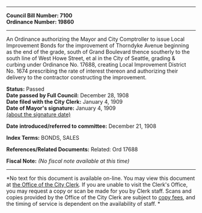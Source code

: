 * * * * *  
  
**Council Bill Number: [](#h0)[](#h2)7100**   
**Ordinance Number: 19860**  
  
* * * * *  
  
An Ordinance authorizing the Mayor and City Comptroller to issue Local Improvement Bonds for the improvement of Thorndyke Avenue beginning as the end of the grade, south of Grand Boulevard thence southerly to the south line of West Howe Street, et al in the City of Seattle, grading & curbing under Ordinance No. 17688, creating Local Improvement District No. 1674 prescribing the rate of interest thereon and authorizing their delivery to the contractor constructing the improvement.  
  
**Status:** Passed   
**Date passed by Full Council:** December 28, 1908   
**Date filed with the City Clerk:** January 4, 1909   
**Date of Mayor's signature:** January 4, 1909   
[(about the signature date)](/~public/approvaldate.htm)   
  
  
**Date introduced/referred to committee:** December 21, 1908   
  
**Index Terms:** BONDS, SALES  
  
**References/Related Documents:** Related: Ord 17688  
  
**Fiscal Note:** *(No fiscal note available at this time)*  
  
* * * * *  
  
*No text for this document is available on-line. You may view this document at [the Office of the City Clerk](http://www.seattle.gov/leg/clerk/contactUs.htm). If you are unable to visit the Clerk's Office, you may request a copy or scan be made for you by Clerk staff. Scans and copies provided by the Office of the City Clerk are subject to [copy fees](http://clerk.seattle.gov/~public/clerkfees.htm), and the timing of service is dependent on the availability of staff. *  
  
  
